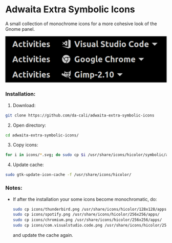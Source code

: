 # Adwaita Extra Symbolic Icons
A small collection of monochrome icons for a more cohesive look of the Gnome panel.

<img src="https://github.com/da-cali/adwaita-extra-symbolic-icons/blob/master/example.png" />

### Installation:

1. Download:
  ```bash
  git clone https://github.com/da-cali/adwaita-extra-symbolic-icons
  ```
2. Open directory:
  ```bash
  cd adwaita-extra-symbolic-icons/
  ```

3. Copy icons:
  ```bash
  for i in icons/*.svg; do sudo cp $i /usr/share/icons/hicolor/symbolic/apps/; done
  ```

4. Update cache:
  ```bash
  sudo gtk-update-icon-cache -f /usr/share/icons/hicolor/
  ```

### Notes:
* If after the installation your some icons become monochromatic, do:
  ```bash
  sudo cp icons/thunderbird.png /usr/share/icons/hicolor/128x128/apps/
  sudo cp icons/spotify.png /usr/share/icons/hicolor/256x256/apps/
  sudo cp icons/chromium.png /usr/share/icons/hicolor/256x256/apps/
  sudo cp icons/com.visualstudio.code.png /usr/share/icons/hicolor/256x256/apps/
  ```
  and update the cache again.